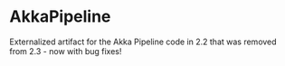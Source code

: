 AkkaPipeline
============

Externalized artifact for the Akka Pipeline code in 2.2 that was removed from 2.3 - now with bug fixes! 
